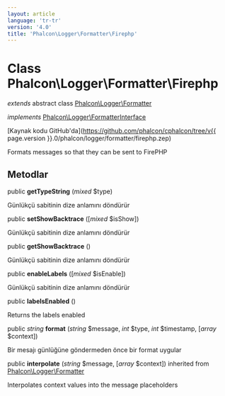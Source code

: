 ```yaml
---
layout: article
language: 'tr-tr'
version: '4.0'
title: 'Phalcon\Logger\Formatter\Firephp'
---
```

# Class **Phalcon\Logger\Formatter\Firephp**

*extends* abstract class [Phalcon\Logger\Formatter](Phalcon_Logger_Formatter)

*implements* [Phalcon\Logger\FormatterInterface](Phalcon_Logger_FormatterInterface)

[Kaynak kodu GitHub'da](https://github.com/phalcon/cphalcon/tree/v{{ page.version }}.0/phalcon/logger/formatter/firephp.zep)

Formats messages so that they can be sent to FirePHP

## Metodlar

public **getTypeString** (*mixed* $type)

Günlükçü sabitinin dize anlamını döndürür

public **setShowBacktrace** ([*mixed* $isShow])

Günlükçü sabitinin dize anlamını döndürür

public **getShowBacktrace** ()

Günlükçü sabitinin dize anlamını döndürür

public **enableLabels** ([*mixed* $isEnable])

Günlükçü sabitinin dize anlamını döndürür

public **labelsEnabled** ()

Returns the labels enabled

public *string* **format** (*string* $message, *int* $type, *int* $timestamp, [*array* $context])

Bir mesajı günlüğüne göndermeden önce bir format uygular

public **interpolate** (*string* $message, [*array* $context]) inherited from [Phalcon\Logger\Formatter](Phalcon_Logger_Formatter)

Interpolates context values into the message placeholders